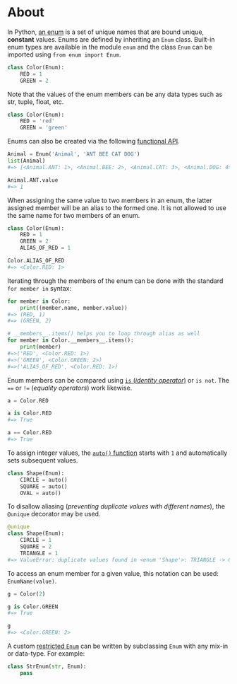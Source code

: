 # About

In Python, [an enum][enum-docs] is a set of unique names that are bound unique, **constant** values. Enums are defined by inheriting an `Enum` class. Built-in enum types are available in the module `enum` and the class `Enum` can be imported using `from enum import Enum`.

```python
class Color(Enum):
    RED = 1
    GREEN = 2
```

Note that the values of the enum members can be any data types such as str, tuple, float, etc.

```python
class Color(Enum):
    RED = 'red'
    GREEN = 'green'
```

Enums can also be created via the following [functional API][enum-functional-api].

```python
Animal = Enum('Animal', 'ANT BEE CAT DOG')
list(Animal)
#=> [<Animal.ANT: 1>, <Animal.BEE: 2>, <Animal.CAT: 3>, <Animal.DOG: 4>]

Animal.ANT.value
#=> 1
```

When assigning the same value to two members in an enum, the latter assigned member will be an alias to the formed one. It is not allowed to use the same name for two members of an enum.

```python
class Color(Enum):
    RED = 1
    GREEN = 2
    ALIAS_OF_RED = 1

Color.ALIAS_OF_RED
#=> <Color.RED: 1>
```

Iterating through the members of the enum can be done with the standard `for member in` syntax:

```python
for member in Color:
    print((member.name, member.value))
#=> (RED, 1)
#=> (GREEN, 2)

# __members__.items() helps you to loop through alias as well
for member in Color.__members__.items():
    print(member)
#=>('RED', <Color.RED: 1>)
#=>('GREEN', <Color.GREEN: 2>)
#=>('ALIAS_OF_RED', <Color.RED: 1>)
```

Enum members can be compared using [`is` (_identity operator_)][identity-keyword] or `is not`. The `==` or `!=` (_equality operators_) work likewise.

```python
a = Color.RED

a is Color.RED
#=> True

a == Color.RED
#=> True
```

To assign integer values, the [`auto()` function][enum-auto-docs] starts with `1` and automatically sets subsequent values.

```python
class Shape(Enum):
    CIRCLE = auto()
    SQUARE = auto()
    OVAL = auto()
```

To disallow aliasing (_preventing duplicate values with different names_), the `@unique` decorator may be used.

```python
@unique
class Shape(Enum):
    CIRCLE = 1
    SQUARE = 2
    TRIANGLE = 1
#=> ValueError: duplicate values found in <enum 'Shape'>: TRIANGLE -> CIRCLE
```

To access an enum member for a given value, this notation can be used: `EnumName(value)`.

```python
g = Color(2)

g is Color.GREEN
#=> True

g
#=> <Color.GREEN: 2>
```

A custom [restricted `Enum`][restricted-enums] can be written by subclassing `Enum` with any mix-in or data-type. For example:

```python
class StrEnum(str, Enum):
    pass
```

[enum-docs]: https://docs.python.org/3/library/enum.html
[enum-auto-docs]: https://docs.python.org/3/library/enum.html#using-auto
[enum-functional-api]: https://docs.python.org/3/library/enum.html#functional-api
[restricted-enums]: https://docs.python.org/3/library/enum.html#restricted-enum-subclassing
[identity-keyword]: https://www.w3schools.com/python/ref_keyword_is.asp

